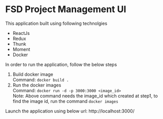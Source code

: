 # FSD Project Management UI
This application built using following technolgies
  * ReactJs
  * Redux
  * Thunk
  * Moment
  * Docker
  
In order to run the application, follow the below steps
1. Build docker image <br>
   Command: ```docker build .```
2. Run the docker images <br>
   Command: ```docker run -d -p 3000:3000 <image_id>``` <br>
Note: Above command needs the image_id which created at step1, to find the image id, run the command ```docker images```

Launch the application using below url:
http://localhost:3000/

